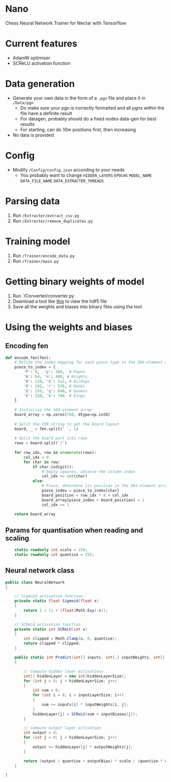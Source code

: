 # Nano
Chess Neural Network Trainer for Nectar with Tensorflow
# Current features
* AdamW optimiser
* SCReLU activation function
# Data generation
* Generate your own data in the form of a `.pgn` file and place it in `/Data/pgn`
  * Do make sure your pgn is correctly formatted and all pgns within the file have a definite result
  * For datagen, probably should do a fixed nodes data-gen for best results
  * For starting, can do 10m positions first, then increasing
* No data is provided
# Config
* Modify `/Config/config.json` according to your needs
  * You probably want to change `HIDDEN_LAYERS` `EPOCHS` `MODEL_NAME` `DATA_FILE_NAME` `DATA_EXTRACTER_THREADS`
# Parsing data
1) Run `/Extracter/extract_csv.py`
2) Run `/Extracter/remove_duplicates.py`
# Training model
1) Run `/Trainer/encode_data.py`
2) Run `/Trainer/main.py`
# Getting binary weights of model
1) Run `/Converter/converter.py
2) Download a tool like [this](https://portal.hdfgroup.org/downloads/hdfview/hdfview3_3_1.html) to view the hdf5 file
3) Save all the weights and biases into binary files using the tool
# Using the weights and biases
## Encoding fen
```python
def encode_fen(fen):
    # Define the index mapping for each piece type in the 384-element array
    piece_to_index = {
        'P': 0,  'p': 384,  # Pawns
        'N': 64, 'n': 448, # Knights
        'B': 128, 'b': 512, # Bishops
        'R': 192, 'r': 576, # Rooks
        'Q': 256, 'q': 640, # Queens
        'K': 320, 'k': 704  # Kings
    }
    
    # Initialize the 384-element array
    board_array = np.zeros(768, dtype=np.int8)  
    
    # Split the FEN string to get the board layout
    board, _ = fen.split(' ', 1)
    
    # Split the board part into rows
    rows = board.split('/')
    
    for row_idx, row in enumerate(rows):
        col_idx = 0
        for char in row:
            if char.isdigit():
                # Empty squares, advance the column index
                col_idx += int(char)
            else:
                # Piece, determine its position in the 384-element array
                piece_index = piece_to_index[char]
                board_position = row_idx * 8 + col_idx
                board_array[piece_index + board_position] = 1
                col_idx += 1
    
    return board_array
```
## Params for quantisation when reading and scaling
```cs
    static readonly int scale = 150;
    static readonly int quantise = 255;
```
## Neural network class
```cs
public class NeuralNetwork
{

    // Sigmoid activation function
    private static float Sigmoid(float x)
    {
        return 1 / (1 + (float)Math.Exp(-x));
    }

    // SCReLU activation function
    private static int SCReLU(int x)
    {
        int clipped = Math.Clamp(x, 0, quantise);
        return clipped * clipped;
    }

    public static int Predict(int[] inputs, int[,] inputWeights, int[] inputBiases, int[] outputWeights, int outputBias)
    {

        // Compute hidden layer activations
        int[] hiddenLayer = new int[hiddenLayerSize];
        for (int j = 0; j < hiddenLayerSize; j++)
        {
            int sum = 0;
            for (int i = 0; i < inputLayerSize; i++)
            {
                sum += inputs[i] * inputWeights[i, j];
            }
            hiddenLayer[j] = SCReLU(sum + inputBiases[j]);
        }

        // Compute output layer activation
        int output = 0;
        for (int j = 0; j < hiddenLayerSize; j++)
        {
            output += hiddenLayer[j] * outputWeights[j];
        }

        return (output / quantise + outputBias) * scale / (quantise * quantise);
    }

}

```
